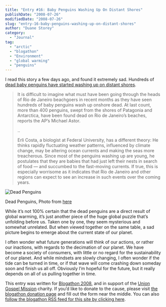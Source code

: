 ```yaml
---
title: "Entry #16: Baby Penguins Washing Up On Distant Shores"
publishDate: "2008-07-26"
modifiedDate: "2008-07-26"
slug: "entry-16-baby-penguins-washing-up-on-distant-shores"
author: "Duane Storey"
category:
  - "Journal"
tag:
  - "arctic"
  - "blogathon"
  - "Environment"
  - "global warming"
  - "penguins"
---
```


I read this story a few days ago, and found it extremely sad. Hundreds of [dead baby penguins have started washing up on distant shores](http://www.treehugger.com/files/2008/07/dead-penguins.php).

> It is difficult to imagine what must have been going through the heads of Rio de Janeiro beachgoers in recent months as they have seen hundreds of baby penguins wash up onshore dead. At last count, more than 400 penguins, swept from the shores of Patagonia and Antarctica, have been found dead on Rio de Janeiro’s beaches, reports the AP’s Michael Astor.
> 
> ..
> 
> Erli Costa, a biologist at Federal University, has a different theory: He thinks rapidly fluctuating weather patterns, influenced by climate change, may be altering ocean currents and making the seas more treacherous. Since most of the penguins washing up are young, he postulates that they are babies that had just left their nests in search of food — and succumbed to the fast-moving currents. If true, this is especially worrisome as it indicates that Rio de Janeiro and other regions can expect to see an increase in such events over the coming years.

![Dead Penguins](_images/entry-16-baby-penguins-washing-up-on-distant-shores-1.jpg)

Dead Penguins, Photo from [here](http://www.aad.gov.au/default.asp?casid=2350)

While it’s not 100% certain that the dead penguins are a direct result of global warming, it’s just another piece of the huge global puzzle that’s unfolding before us. Taken one by one, they seem mysterious and somewhat unrelated. But when viewed together on the same table, a sad picture begins to emerge about the current state of our planet.

I often wonder what future generations will think of our actions, or rather our inactions, with regards to the decimation of our planet. We have become a society of consumers, with little or no regard for the sustainability of our planet. And while mindsets are slowly changing, I often wonder if the tide can be turned in time, or if that wave will come crashing down someday soon and finish us all off. Obviously I’m hopeful for the future, but it really depends on all of us pulling together in time.

This entry was written for [Blogathon 2008](http://www.migratorynerd.com/tag/blogathon), and in support of the [Union Gospel Mission](http://ugm.ca) charity. If you’d like to donate to the cause, please visit [the blogathon donation page](http://miss604.com/blogathon) and fill out the form near the middle. You can also [follow the blogathon RSS feed for this site by clicking here](http://www.migratorynerd.com/tag/blogathon/feed).